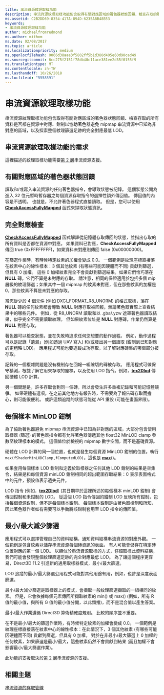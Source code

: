 ```yaml
---
title: 串流資源紋理取樣功能
description: 串流資源紋理取樣功能包含取得有關對應區域的著色器狀態回饋、檢查存取的所有資料是否都在資源中對應、鉗制以協助著色器避免 mipmap 串流資源中已知為非對應的區域，以及探索整個紋理篩選足跡的完全對應最低 LOD。
ms.assetid: C2B2DD69-8354-417A-894D-6235A8B48B53
keywords:
- 串流資源紋理取樣功能
author: michaelfromredmond
ms.author: mithom
ms.date: 02/08/2017
ms.topic: article
ms.localizationpriority: medium
ms.openlocfilehash: 0066d38aaa3f5802ff5b1d380d405e60d90cad49
ms.sourcegitcommit: 6cc275f2151f78db40c11ace381ee2d35f0155f9
ms.translationtype: MT
ms.contentlocale: zh-TW
ms.lasthandoff: 10/26/2018
ms.locfileid: "5558591"
---
```

# <a name="streaming-resources-texture-sampling-features"></a>串流資源紋理取樣功能


串流資源紋理取樣功能包含取得有關對應區域的著色器狀態回饋、檢查存取的所有資料是否都在資源中對應、鉗制以協助著色器避免 mipmap 串流資源中已知為非對應的區域，以及探索整個紋理篩選足跡的完全對應最低 LOD。

## <a name="span-idrequirementsofstreamingresourcestexturesamplingfeaturesspanspan-idrequirementsofstreamingresourcestexturesamplingfeaturesspanspan-idrequirementsofstreamingresourcestexturesamplingfeaturesspanrequirements-of-streaming-resources-texture-sampling-features"></a><span id="Requirements_of_streaming_resources_texture_sampling_features"></span><span id="requirements_of_streaming_resources_texture_sampling_features"></span><span id="REQUIREMENTS_OF_STREAMING_RESOURCES_TEXTURE_SAMPLING_FEATURES"></span>串流資源紋理取樣功能的需求


這裡描述的紋理取樣功能需要[第 2 層](tier-2.md)串流資源支援。

## <a name="span-idshaderstatusfeedbackaboutmappedareasspanspan-idshaderstatusfeedbackaboutmappedareasspanspan-idshaderstatusfeedbackaboutmappedareasspanshader-status-feedback-about-mapped-areas"></a><span id="Shader_status_feedback_about_mapped_areas"></span><span id="shader_status_feedback_about_mapped_areas"></span><span id="SHADER_STATUS_FEEDBACK_ABOUT_MAPPED_AREAS"></span>有關對應區域的著色器狀態回饋


讀取和/或寫入串流資源的任何著色器指令，會導致狀態被記錄。 這個狀態公開為進入 32 位元暫時暫存器之每個資源存取指令的選擇性額外傳回值。 傳回值的內容是不透明。 也就是，不允許著色器程式直接讀取。 但是，您可以使用[**CheckAccessFullyMapped**](https://msdn.microsoft.com/library/windows/desktop/dn292083) 函式來擷取狀態資訊。

## <a name="span-idfullymappedcheckspanspan-idfullymappedcheckspanspan-idfullymappedcheckspanfully-mapped-check"></a><span id="Fully_mapped_check"></span><span id="fully_mapped_check"></span><span id="FULLY_MAPPED_CHECK"></span>完全對應檢查


[**CheckAccessFullyMapped**](https://msdn.microsoft.com/library/windows/desktop/dn292083) 函式解譯從記憶體存取傳回的狀態，並指出存取的所有資料是否都在資源中對應。 如果資料已對應，**CheckAccessFullyMapped** 傳回 true (0xFFFFFFFF)，如果資料未對應則傳回 false (0x00000000)。

在篩選作業時，有時候特定紋素的加權會變成 0.0。 一個範例是紋理座標直接落在紋素中心的線性樣本：3 個其他紋素 (有哪些可能因硬體而不同) 貢獻到篩選，但具有 0 加權。 這些 0 加權紋素完全不會貢獻到篩選結果，如果它們恰巧落在 **NULL** 磚，它們不算是未對應的存取。 請注意，相同的保證適用於包括多個 mip 層級的紋理篩選；如果其中一個 mipmap 的紋素未對應，但在那些紋素的加權是 0，那些紋素不算是未對應的存取。

當您從少於 4 個元件 (例如 DXGI\_FORMAT\_R8\_UNORM) 的格式取樣，落在 **NULL** 磚的任何紋素都會導致 **NULL** 對應存取被回報，無論著色器實際上查看結果中的哪些元件。 例如，從 R8\_UNORM 讀取和以 .gba/.yzw 遮罩著色器讀取結果，似乎完全不需要讀取紋理。 但如果紋素位址是 **NULL** 對應磚，作業仍然算是 **NULL** 對應存取。

著色器可以檢查狀態，並在失敗時追求任何您想要的動作過程。 例如，動作過程可以是記錄「遺漏」(例如透過 UAV 寫入) 和/或發出另一個讀取 (鉗制到已知對應的更粗略 LOD)。 應用程式可能也要追蹤成功存取，以了解對應磚集的哪個部分被存取。

記錄的一個複雜問題是沒有機制存在回報一組確切的磚被存取。 應用程式可做保守猜測，根據了解它用來存取的座標，以及使用 LOD 指令。例如，[**tex2Dlod**](https://msdn.microsoft.com/library/windows/desktop/bb509680) 傳回硬體 LOD 計算。

另一個問題是，許多存取會到同一個磚，所以會發生許多重複記錄和可能記憶體競爭。 如果硬體有選項，在之前其他地方有報告時，不需要為了報告磚存取而擔心，則可能很便利。 或許這類追蹤的狀態可能從 API 重設 (可能在畫面界限)。

## <a name="span-idper-sampleminlodclampspanspan-idper-sampleminlodclampspanspan-idper-sampleminlodclampspanper-sample-minlod-clamp"></a><span id="Per-sample_MinLOD_clamp"></span><span id="per-sample_minlod_clamp"></span><span id="PER-SAMPLE_MINLOD_CLAMP"></span>每個樣本 MinLOD 鉗制


為了協助著色器避免 mipmap 串流資源中已知為非對應的區域，大部分包含使用取樣器 (篩選) 的著色器指令都有允許著色器傳遞其他 float32 MinLOD clamp 參數至紋理樣本的模式。 這個值位於檢視的 mipmap 數字空間，而不是基礎資源。

硬體在 LOD 計算的同一個位置，也就是發生每個資源 MinLOD 鉗制的位置，執行` max(fShaderMinLODClamp,fComputedLOD) `，這也是 [**max**](https://msdn.microsoft.com/library/windows/desktop/bb509624)()。

如果套用每個樣本 LOD 鉗制和定義於取樣器之任何其他 LOD 鉗制的結果是空集合，結果是和每個資源 minLOD 鉗制相同的超出範圍存取結果：0 表示表面格式中的元件，預設值表示遺失元件。

LOD 指令 (例如，[**tex2Dlod**](https://msdn.microsoft.com/library/windows/desktop/bb509680)) (其日期早於這裡所述的每個樣本 minLOD 鉗制) 會傳回鉗制和未鉗制的 LOD。 從這個 LOD 指令傳回的鉗制 LOD 反映所有鉗制，包括每個資源鉗制，但不是每個樣本鉗制。 每個樣本鉗制是由著色器控制和所知，因此著色器作者如有需要可以手動將該鉗制套用至 LOD 指令的傳回值。

## <a name="span-idminmaxreductionfilteringspanspan-idminmaxreductionfilteringspanspan-idminmaxreductionfilteringspanminmax-reduction-filtering"></a><span id="Min_Max_reduction_filtering"></span><span id="min_max_reduction_filtering"></span><span id="MIN_MAX_REDUCTION_FILTERING"></span>最小/最大減少篩選


應用程式可以選擇管理自己的資料結構，通知資料結構串流資源的對應外觀。 一個範例是包含紋素以儲存串流資源每個磚資訊的表面。 有人可能會儲存在特定磚位置對應的第一個 LOD。 以類似於串流資源取樣的方式，仔細取樣此資料結構，我們可能會發現整個紋理篩選足跡的完全對應最低 LOD。 為了讓這個程序更容易，Direct3D 11.2 引進新的通用取樣器模式，最小/最大篩選。

LOD 追蹤的最小/最大篩選公用程式可能對其他用途有用，例如，也許是深度表面篩選。

最小/最大減少篩選是取樣器上的模式，會擷取一般紋理篩選擷取的一組相同的紋素。 但是，它會依據每個元素傳回所擷取紋素的 min() 或 max() (例如，所有 R 值的最小值，與所有 G 值的最小值分開，以此類推)，而不是混合值以產生答案。

最小/最大作業遵循 Direct3D 算術精確度規則。 比較的順序並不重要。

在不是最小/最大的篩選作業時，有時候特定紋素的加權會變成 0.0。 一個範例是紋理座標直接落在紋素中心的線性樣本：在此情況下，3 個其他紋素 (有哪些可能因硬體而不同) 貢獻到篩選，但具有 0 加權。 對於在非最小/最大篩選上 0 加權的任何紋素，如果篩選是最小/最大，這些紋素仍然不會貢獻到結果 (而且加權不會影響最小/最大篩選作業)。

此功能的支援取決於[第 2 層](tier-2.md)串流資源的支援。

## <a name="span-idrelated-topicsspanrelated-topics"></a><span id="related-topics"></span>相關主題


[串流資源的存取管線](pipeline-access-to-streaming-resources.md)

 

 




